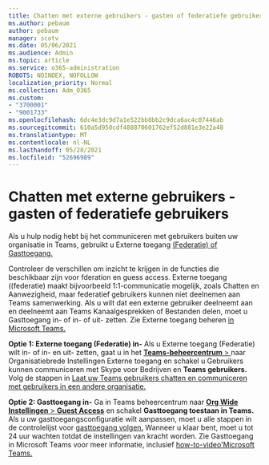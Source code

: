 ```yaml
---
title: Chatten met externe gebruikers - gasten of federatiefe gebruikers
ms.author: pebaum
author: pebaum
manager: scotv
ms.date: 05/06/2021
ms.audience: Admin
ms.topic: article
ms.service: o365-administration
ROBOTS: NOINDEX, NOFOLLOW
localization_priority: Normal
ms.collection: Adm_O365
ms.custom:
- "3700001"
- "9001733"
ms.openlocfilehash: 6dc4e3dc9d7a1e522bb8bb2c9dca6ac4c07446ab
ms.sourcegitcommit: 610a5d950cdf488870601762ef52d881e3e22a48
ms.translationtype: MT
ms.contentlocale: nl-NL
ms.lasthandoff: 05/28/2021
ms.locfileid: "52696989"
---
```

# <a name="chat-with-external-users---guests-or-federated-users"></a>Chatten met externe gebruikers - gasten of federatiefe gebruikers

Als u hulp nodig hebt bij het communiceren met gebruikers buiten uw organisatie in Teams, gebruikt u Externe toegang [(Federatie) of Gasttoegang.](/microsoftteams/manage-external-access#external-access-vs-guest-access)

Controleer de verschillen om inzicht te krijgen in de functies die beschikbaar zijn voor fderation en guess access. Externe toegang ((federatie) maakt bijvoorbeeld 1:1-communicatie mogelijk, zoals Chatten en Aanwezigheid, maar federatief gebruikers kunnen niet deelnemen aan Teams samenwerking. Als u wilt dat een externe gebruiker deelneemt aan en deelneemt aan Teams Kanaalgesprekken of Bestanden delen, moet u Gasttoegang in- of in- of uit- zetten. Zie Externe toegang beheren [in Microsoft Teams.](/microsoftteams/manage-external-access#external-access-vs-guest-access)

**Optie 1: Externe toegang (Federatie) in-** Als u Externe toegang (Federatie) wilt in- of in- en uit- zetten, gaat u in het [ **Teams-beheercentrum**  > ](https://admin.teams.microsoft.com/company-wide-settings/external-communications) naar Organisatiebrede Instellingen Externe toegang en schakel u Gebruikers kunnen communiceren met Skype voor Bedrijven en **Teams gebruikers.** Volg de stappen in [Laat uw Teams gebruikers chatten en communiceren met gebruikers in een andere organisatie.](/microsoftteams/manage-external-access#let-your-teams-users-chat-and-communicate-with-users-in-another-organization)

**Optie 2: Gasttoegang in-** Ga in Teams beheercentrum naar [ **Org Wide Instellingen**  >  **Guest Access**](https://admin.teams.microsoft.com/company-wide-settings/guest-configuration) en schakel **Gasttoegang toestaan in Teams.** Als u uw gasttoegangsconfiguratie wilt aanpassen, moet u alle stappen in de controlelijst voor [gasttoegang volgen.](/microsoftteams/guest-access-checklist) Wanneer u klaar bent, moet u tot 24 uur wachten totdat de instellingen van kracht worden. Zie Gasttoegang in Microsoft Teams voor meer informatie, inclusief [how-to-video'Microsoft Teams.](/microsoftteams/guest-access)